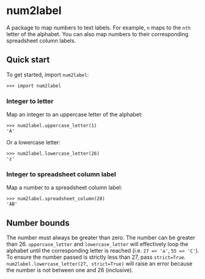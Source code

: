 # num2label

A package to map numbers to text labels. For example, `n` maps to the `nth` letter of the alphabet. You can also map numbers to their corresponding spreadsheet column labels.

## Quick start

To get started, import `num2label`:

```python3
>>> import num2label
```

### Integer to letter

Map an integer to an uppercase letter of the alphabet:

```python3
>>> num2label.uppercase_letter(1)
'A'
```

Or a lowercase letter:

```python3
>>> num2label.lowercase_letter(26)
'z'
```

### Integer to spreadsheet column label

Map a number to a spreadsheet column label:

```python3
>>> num2label.spreadsheet_column(28)
'AB'
```

## Number bounds

The number must always be greater than zero. The number can be greater than 26. `uppercase_letter` and `lowercase_letter` will effectively loop the alphabet until the corresponding letter is reached (i.e. `27 => 'a'`, `55 => 'C'`). To ensure the number passed is strictly less than 27, pass `strict=True`. `num2label.lowercase_letter(27, strict=True)` will raise an error because the number is not between one and 26 (inclusive).
